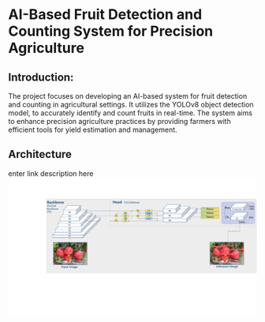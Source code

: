 # AI-Based Fruit Detection and Counting System for Precision Agriculture

## Introduction:

The project focuses on developing an AI-based system for fruit detection and counting in agricultural settings. It utilizes the YOLOv8 object detection model, to accurately identify and count fruits in real-time. The system aims to enhance precision agriculture practices by providing farmers with efficient tools for yield estimation and management.

## Architecture
enter link description here
![enter image description here](https://github.com/kuldeepaher01/Fruit-Detection-and-Tracking-Using-Yolo-v8/blob/main/dataset-&-training/low-level-arch.png)

